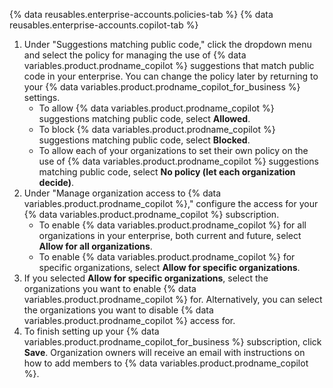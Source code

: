 {% data reusables.enterprise-accounts.policies-tab %}
{% data reusables.enterprise-accounts.copilot-tab %}
1. Under "Suggestions matching public code," click the dropdown menu and select the policy for managing the use of {% data variables.product.prodname_copilot %} suggestions that match public code in your enterprise. You can change the policy later by returning to your {% data variables.product.prodname_copilot_for_business %} settings.
    - To allow {% data variables.product.prodname_copilot %} suggestions matching public code, select **Allowed**.
    - To block {% data variables.product.prodname_copilot %} suggestions matching public code, select **Blocked**.
    - To allow each of your organizations to set their own policy on the use of {% data variables.product.prodname_copilot %} suggestions matching public code, select **No policy (let each organization decide)**.
1. Under "Manage organization access to {% data variables.product.prodname_copilot %}," configure the access for your {% data variables.product.prodname_copilot %} subscription.
    - To enable {% data variables.product.prodname_copilot %} for all organizations in your enterprise, both current and future, select **Allow for all organizations**.
    - To enable {% data variables.product.prodname_copilot %} for specific organizations, select **Allow for specific organizations**.
1. If you selected **Allow for specific organizations**, select the organizations you want to enable {% data variables.product.prodname_copilot %} for. Alternatively, you can select the organizations you want to disable {% data variables.product.prodname_copilot %} access for.
1. To finish setting up your {% data variables.product.prodname_copilot_for_business %} subscription, click **Save**. Organization owners will receive an email with instructions on how to add members to {% data variables.product.prodname_copilot %}.
